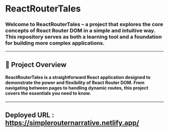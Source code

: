 # ReactRouterTales

### Welcome to ReactRouterTales – a project that explores the core concepts of React Router DOM in a simple and intuitive way. This repository serves as both a learning tool and a foundation for building more complex applications.
---
## 🚀 Project Overview

#### ReactRouterTales is a straightforward React application designed to demonstrate the power and flexibility of React Router DOM. From navigating between pages to handling dynamic routes, this project covers the essentials you need to know.
---
Deployed URL : https://simplerouternarrative.netlify.app/
---
